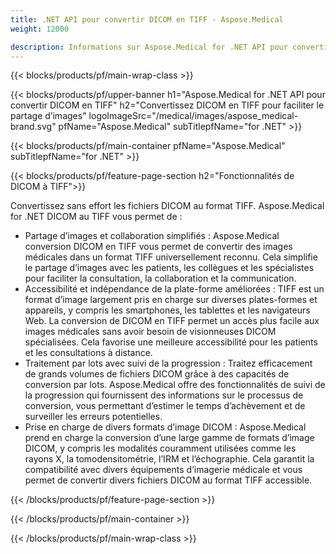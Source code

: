 ```yaml
---
title: .NET API pour convertir DICOM en TIFF - Aspose.Medical
weight: 12000

description: Informations sur Aspose.Medical for .NET API pour convertir DICOM en TIFF
---
```


{{< blocks/products/pf/main-wrap-class >}}

{{< blocks/products/pf/upper-banner h1="Aspose.Medical for .NET API pour convertir DICOM en TIFF" h2="Convertissez DICOM en TIFF pour faciliter le partage d’images" logoImageSrc="/medical/images/aspose_medical-brand.svg" pfName="Aspose.Medical" subTitlepfName="for .NET" >}}

{{< blocks/products/pf/main-container pfName="Aspose.Medical" subTitlepfName="for .NET" >}}

{{< blocks/products/pf/feature-page-section h2="Fonctionnalités de DICOM à TIFF">}}

<p>Convertissez sans effort les fichiers DICOM au format TIFF. Aspose.Medical for .NET DICOM au TIFF vous permet de :</p>

<ul>
<li>Partage d’images et collaboration simplifiés : Aspose.Medical conversion DICOM en TIFF vous permet de convertir des images médicales dans un format TIFF universellement reconnu. Cela simplifie le partage d’images avec les patients, les collègues et les spécialistes pour faciliter la consultation, la collaboration et la communication.</li>
<li>Accessibilité et indépendance de la plate-forme améliorées : TIFF est un format d’image largement pris en charge sur diverses plates-formes et appareils, y compris les smartphones, les tablettes et les navigateurs Web. La conversion de DICOM en TIFF permet un accès plus facile aux images médicales sans avoir besoin de visionneuses DICOM spécialisées. Cela favorise une meilleure accessibilité pour les patients et les consultations à distance.</li>
<li>Traitement par lots avec suivi de la progression : Traitez efficacement de grands volumes de fichiers DICOM grâce à des capacités de conversion par lots. Aspose.Medical offre des fonctionnalités de suivi de la progression qui fournissent des informations sur le processus de conversion, vous permettant d’estimer le temps d’achèvement et de surveiller les erreurs potentielles.</li>
<li>Prise en charge de divers formats d’image DICOM : Aspose.Medical prend en charge la conversion d’une large gamme de formats d’image DICOM, y compris les modalités couramment utilisées comme les rayons X, la tomodensitométrie, l’IRM et l’échographie. Cela garantit la compatibilité avec divers équipements d’imagerie médicale et vous permet de convertir divers fichiers DICOM au format TIFF accessible.</li>
</ul>

{{< /blocks/products/pf/feature-page-section >}}

{{< /blocks/products/pf/main-container >}}

{{< /blocks/products/pf/main-wrap-class >}}